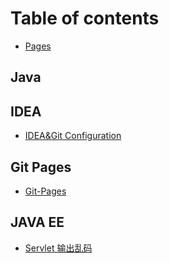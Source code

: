 # Table of contents

* [Pages](README.md)

## Java

## IDEA

* [IDEA&Git Configuration](idea/idea-and-git-configuration.md)

## Git Pages

* [Git-Pages](git-pages/start.md)

## JAVA EE

* [Servlet 输出乱码](java-ee/servlet-shu-chu-luan-ma.md)

